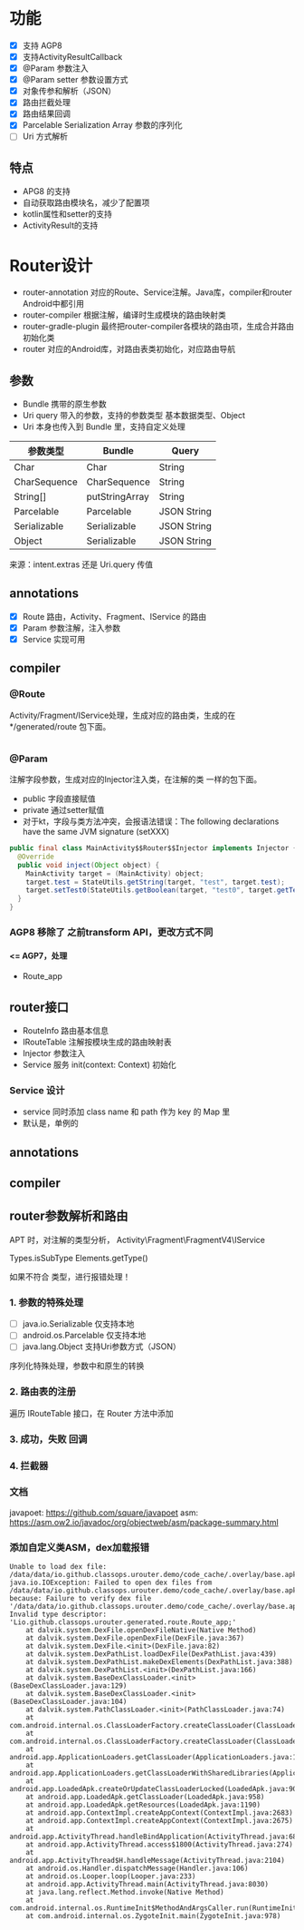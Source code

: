 # 功能

- [x] 支持 AGP8
- [x] 支持ActivityResultCallback
- [x] @Param 参数注入
- [x] @Param setter 参数设置方式
- [x] 对象传参和解析（JSON）
- [x] 路由拦截处理
- [x] 路由结果回调
- [x] Parcelable Serialization Array 参数的序列化
- [ ] Uri 方式解析

## 特点

- APG8 的支持
- 自动获取路由模块名，减少了配置项
- kotlin属性和setter的支持
- ActivityResult的支持

# Router设计

- router-annotation 对应的Route、Service注解。Java库，compiler和router Android中都引用
- router-compiler 根据注解，编译时生成模块的路由映射类
- router-gradle-plugin 最终把router-compiler各模块的路由项，生成合并路由初始化类
- router 对应的Android库，对路由表类初始化，对应路由导航

## 参数

- Bundle 携带的原生参数
- Uri query 带入的参数，支持的参数类型 基本数据类型、Object
- Uri 本身也传入到 Bundle 里，支持自定义处理

| 参数类型         | Bundle         | Query       |
|--------------|----------------|-------------|
| Char         | Char           | String      |
| CharSequence | CharSequence   | String      |
| String[]     | putStringArray | String      |
| Parcelable   | Parcelable     | JSON String |
| Serializable | Serializable   | JSON String |
| Object       | Serializable   | JSON String |


来源：intent.extras 还是 Uri.query 传值

## annotations

- [x] Route 路由，Activity、Fragment、IService 的路由
- [x] Param 参数注解，注入参数
- [x] Service 实现可用

## compiler

### @Route

Activity/Fragment/IService处理，生成对应的路由类，生成的在 */generated/route 包下面。

```java
```

### @Param

注解字段参数，生成对应的Injector注入类，在注解的类 一样的包下面。

- public 字段直接赋值
- private 通过setter赋值
- 对于kt，字段与类方法冲突，会报语法错误：The following declarations have the same JVM signature (setXXX)

```java
public final class MainActivity$$Router$$Injector implements Injector {
  @Override
  public void inject(Object object) {
    MainActivity target = (MainActivity) object;
    target.test = StateUtils.getString(target, "test", target.test);
    target.setTest0(StateUtils.getBoolean(target, "test0", target.getTest0()));
  }
}
```

### AGP8 移除了 之前transform API，更改方式不同

#### <= AGP7，处理

- Route_app 

## router接口

- RouteInfo 路由基本信息
- IRouteTable 注解按模块生成的路由映射表
- Injector 参数注入
- Service 服务 init(context: Context) 初始化

### Service 设计

- service 同时添加 class name 和 path 作为 key 的 Map 里
- 默认是，单例的

## annotations

## compiler

## router参数解析和路由

APT 时，对注解的类型分析， Activity\Fragment\FragmentV4\IService

Types.isSubType
Elements.getType()

如果不符合 类型，进行报错处理！

### 1. 参数的特殊处理

- [ ] java.io.Serializable 仅支持本地
- [ ] android.os.Parcelable 仅支持本地
- [ ] java.lang.Object 支持Uri参数方式（JSON）

序列化特殊处理，参数中和原生的转换

### 2. 路由表的注册

遍历 IRouteTable 接口，在 Router 方法中添加

### 3. 成功，失败 回调

### 4. 拦截器

### 文档

javapoet: https://github.com/square/javapoet
asm: https://asm.ow2.io/javadoc/org/objectweb/asm/package-summary.html


### 添加自定义类ASM，dex加载报错

```
Unable to load dex file: /data/data/io.github.classops.urouter.demo/code_cache/.overlay/base.apk/classes.dex
java.io.IOException: Failed to open dex files from /data/data/io.github.classops.urouter.demo/code_cache/.overlay/base.apk/classes.dex because: Failure to verify dex file '/data/data/io.github.classops.urouter.demo/code_cache/.overlay/base.apk/classes.dex': Invalid type descriptor: 'Lio.github.classops.urouter.generated.route.Route_app;'
	at dalvik.system.DexFile.openDexFileNative(Native Method)
	at dalvik.system.DexFile.openDexFile(DexFile.java:367)
	at dalvik.system.DexFile.<init>(DexFile.java:82)
	at dalvik.system.DexPathList.loadDexFile(DexPathList.java:439)
	at dalvik.system.DexPathList.makeDexElements(DexPathList.java:388)
	at dalvik.system.DexPathList.<init>(DexPathList.java:166)
	at dalvik.system.BaseDexClassLoader.<init>(BaseDexClassLoader.java:129)
	at dalvik.system.BaseDexClassLoader.<init>(BaseDexClassLoader.java:104)
	at dalvik.system.PathClassLoader.<init>(PathClassLoader.java:74)
	at com.android.internal.os.ClassLoaderFactory.createClassLoader(ClassLoaderFactory.java:87)
	at com.android.internal.os.ClassLoaderFactory.createClassLoader(ClassLoaderFactory.java:116)
	at android.app.ApplicationLoaders.getClassLoader(ApplicationLoaders.java:114)
	at android.app.ApplicationLoaders.getClassLoaderWithSharedLibraries(ApplicationLoaders.java:60)
	at android.app.LoadedApk.createOrUpdateClassLoaderLocked(LoadedApk.java:901)
	at android.app.LoadedApk.getClassLoader(LoadedApk.java:958)
	at android.app.LoadedApk.getResources(LoadedApk.java:1190)
	at android.app.ContextImpl.createAppContext(ContextImpl.java:2683)
	at android.app.ContextImpl.createAppContext(ContextImpl.java:2675)
	at android.app.ActivityThread.handleBindApplication(ActivityThread.java:6864)
	at android.app.ActivityThread.access$1800(ActivityThread.java:274)
	at android.app.ActivityThread$H.handleMessage(ActivityThread.java:2104)
	at android.os.Handler.dispatchMessage(Handler.java:106)
	at android.os.Looper.loop(Looper.java:233)
	at android.app.ActivityThread.main(ActivityThread.java:8030)
	at java.lang.reflect.Method.invoke(Native Method)
	at com.android.internal.os.RuntimeInit$MethodAndArgsCaller.run(RuntimeInit.java:631)
	at com.android.internal.os.ZygoteInit.main(ZygoteInit.java:978)
```